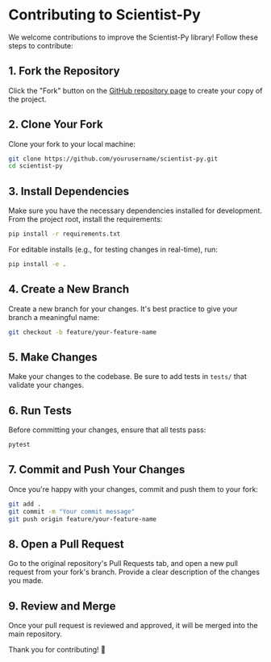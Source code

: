 # Contributing to Scientist-Py

We welcome contributions to improve the Scientist-Py library! Follow these steps to contribute:

## 1. Fork the Repository

Click the "Fork" button on the [GitHub repository page](https://github.com/yourusername/scientist-py) to create your copy of the project.

## 2. Clone Your Fork

Clone your fork to your local machine:

```bash
git clone https://github.com/yourusername/scientist-py.git
cd scientist-py
```

## 3. Install Dependencies

Make sure you have the necessary dependencies installed for development. From the project root, install the requirements:

```bash
pip install -r requirements.txt
```

For editable installs (e.g., for testing changes in real-time), run:

```bash
pip install -e .
```

## 4. Create a New Branch

Create a new branch for your changes. It's best practice to give your branch a meaningful name:

```bash
git checkout -b feature/your-feature-name
```

## 5. Make Changes

Make your changes to the codebase. Be sure to add tests in `tests/` that validate your changes.

## 6. Run Tests

Before committing your changes, ensure that all tests pass:

```bash
pytest
```

## 7. Commit and Push Your Changes

Once you're happy with your changes, commit and push them to your fork:

```bash
git add .
git commit -m "Your commit message"
git push origin feature/your-feature-name
```

## 8. Open a Pull Request

Go to the original repository's Pull Requests tab, and open a new pull request from your fork's branch. Provide a clear description of the changes you made.

## 9. Review and Merge

Once your pull request is reviewed and approved, it will be merged into the main repository.

Thank you for contributing! 🎉